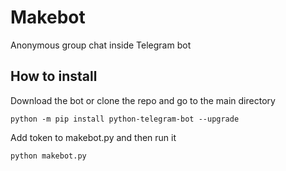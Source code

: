 # Makebot
Anonymous group chat inside Telegram bot 

## How to install
Download the bot or clone the repo and go to the main directory
```
python -m pip install python-telegram-bot --upgrade
```
Add token to makebot.py and then run it
```
python makebot.py
```
